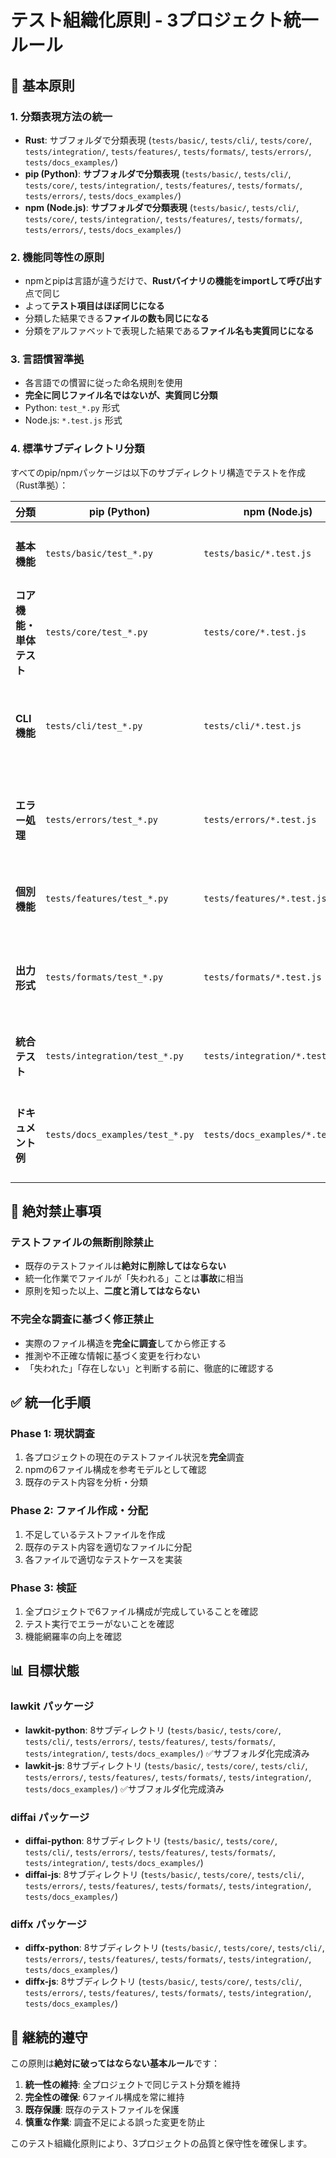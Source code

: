# テスト組織化原則 - 3プロジェクト統一ルール

## 🎯 基本原則

### 1. **分類表現方法の統一**
- **Rust**: サブフォルダで分類表現 (`tests/basic/`, `tests/cli/`, `tests/core/`, `tests/integration/`, `tests/features/`, `tests/formats/`, `tests/errors/`, `tests/docs_examples/`)
- **pip (Python)**: **サブフォルダで分類表現** (`tests/basic/`, `tests/cli/`, `tests/core/`, `tests/integration/`, `tests/features/`, `tests/formats/`, `tests/errors/`, `tests/docs_examples/`)
- **npm (Node.js)**: **サブフォルダで分類表現** (`tests/basic/`, `tests/cli/`, `tests/core/`, `tests/integration/`, `tests/features/`, `tests/formats/`, `tests/errors/`, `tests/docs_examples/`)

### 2. **機能同等性の原則**
- npmとpipは言語が違うだけで、**Rustバイナリの機能をimportして呼び出す**点で同じ
- よって**テスト項目はほぼ同じになる**
- 分類した結果できる**ファイルの数も同じになる**
- 分類をアルファベットで表現した結果である**ファイル名も実質同じになる**

### 3. **言語慣習準拠**
- 各言語での慣習に従った命名規則を使用
- **完全に同じファイル名ではないが、実質同じ分類**
- Python: `test_*.py` 形式
- Node.js: `*.test.js` 形式

### 4. **標準サブディレクトリ分類**
すべてのpip/npmパッケージは以下のサブディレクトリ構造でテストを作成（Rust準拠）：

| 分類 | pip (Python) | npm (Node.js) | Rust (参照) | 目的 |
|------|-------------|--------------|-------------|------|
| **基本機能** | `tests/basic/test_*.py` | `tests/basic/*.test.js` | `tests/basic/*.rs` | 基本動作テスト |
| **コア機能・単体テスト** | `tests/core/test_*.py` | `tests/core/*.test.js` | `tests/core/*.rs` | コア機能・単体テスト |
| **CLI機能** | `tests/cli/test_*.py` | `tests/cli/*.test.js` | `tests/cli/*.rs` | コマンドライン機能テスト |
| **エラー処理** | `tests/errors/test_*.py` | `tests/errors/*.test.js` | `tests/errors/*.rs` | エラーハンドリングテスト |
| **個別機能** | `tests/features/test_*.py` | `tests/features/*.test.js` | `tests/features/*.rs` | 固有機能テスト |
| **出力形式** | `tests/formats/test_*.py` | `tests/formats/*.test.js` | `tests/formats/*.rs` | 出力フォーマットテスト |
| **統合テスト** | `tests/integration/test_*.py` | `tests/integration/*.test.js` | `tests/integration/*.rs` | 複合機能テスト |
| **ドキュメント例** | `tests/docs_examples/test_*.py` | `tests/docs_examples/*.test.js` | `tests/docs_examples/*.rs` | ドキュメント例示テスト |

## 🚫 絶対禁止事項

### **テストファイルの無断削除禁止**
- 既存のテストファイルは**絶対に削除してはならない**
- 統一化作業でファイルが「失われる」ことは**事故**に相当
- 原則を知った以上、**二度と消してはならない**

### **不完全な調査に基づく修正禁止**
- 実際のファイル構造を**完全に調査**してから修正する
- 推測や不正確な情報に基づく変更を行わない
- 「失われた」「存在しない」と判断する前に、徹底的に確認する

## ✅ 統一化手順

### Phase 1: 現状調査
1. 各プロジェクトの現在のテストファイル状況を**完全**調査
2. npmの6ファイル構成を参考モデルとして確認
3. 既存のテスト内容を分析・分類

### Phase 2: ファイル作成・分配
1. 不足しているテストファイルを作成
2. 既存のテスト内容を適切なファイルに分配
3. 各ファイルで適切なテストケースを実装

### Phase 3: 検証
1. 全プロジェクトで6ファイル構成が完成していることを確認
2. テスト実行でエラーがないことを確認
3. 機能網羅率の向上を確認

## 📊 目標状態

### **lawkit パッケージ**
- **lawkit-python**: 8サブディレクトリ (`tests/basic/`, `tests/core/`, `tests/cli/`, `tests/errors/`, `tests/features/`, `tests/formats/`, `tests/integration/`, `tests/docs_examples/`) ✅サブフォルダ化完成済み
- **lawkit-js**: 8サブディレクトリ (`tests/basic/`, `tests/core/`, `tests/cli/`, `tests/errors/`, `tests/features/`, `tests/formats/`, `tests/integration/`, `tests/docs_examples/`) ✅サブフォルダ化完成済み

### **diffai パッケージ**
- **diffai-python**: 8サブディレクトリ (`tests/basic/`, `tests/core/`, `tests/cli/`, `tests/errors/`, `tests/features/`, `tests/formats/`, `tests/integration/`, `tests/docs_examples/`)
- **diffai-js**: 8サブディレクトリ (`tests/basic/`, `tests/core/`, `tests/cli/`, `tests/errors/`, `tests/features/`, `tests/formats/`, `tests/integration/`, `tests/docs_examples/`)

### **diffx パッケージ**
- **diffx-python**: 8サブディレクトリ (`tests/basic/`, `tests/core/`, `tests/cli/`, `tests/errors/`, `tests/features/`, `tests/formats/`, `tests/integration/`, `tests/docs_examples/`)
- **diffx-js**: 8サブディレクトリ (`tests/basic/`, `tests/core/`, `tests/cli/`, `tests/errors/`, `tests/features/`, `tests/formats/`, `tests/integration/`, `tests/docs_examples/`)

## 🔄 継続的遵守

この原則は**絶対に破ってはならない基本ルール**です：

1. **統一性の維持**: 全プロジェクトで同じテスト分類を維持
2. **完全性の確保**: 6ファイル構成を常に維持
3. **既存保護**: 既存のテストファイルを保護
4. **慎重な作業**: 調査不足による誤った変更を防止

このテスト組織化原則により、3プロジェクトの品質と保守性を確保します。